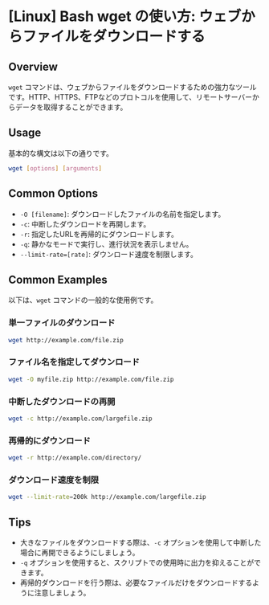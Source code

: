 # [Linux] Bash wget の使い方: ウェブからファイルをダウンロードする

## Overview
`wget` コマンドは、ウェブからファイルをダウンロードするための強力なツールです。HTTP、HTTPS、FTPなどのプロトコルを使用して、リモートサーバーからデータを取得することができます。

## Usage
基本的な構文は以下の通りです。

```bash
wget [options] [arguments]
```

## Common Options
- `-O [filename]`: ダウンロードしたファイルの名前を指定します。
- `-c`: 中断したダウンロードを再開します。
- `-r`: 指定したURLを再帰的にダウンロードします。
- `-q`: 静かなモードで実行し、進行状況を表示しません。
- `--limit-rate=[rate]`: ダウンロード速度を制限します。

## Common Examples
以下は、`wget` コマンドの一般的な使用例です。

### 単一ファイルのダウンロード
```bash
wget http://example.com/file.zip
```

### ファイル名を指定してダウンロード
```bash
wget -O myfile.zip http://example.com/file.zip
```

### 中断したダウンロードの再開
```bash
wget -c http://example.com/largefile.zip
```

### 再帰的にダウンロード
```bash
wget -r http://example.com/directory/
```

### ダウンロード速度を制限
```bash
wget --limit-rate=200k http://example.com/largefile.zip
```

## Tips
- 大きなファイルをダウンロードする際は、`-c` オプションを使用して中断した場合に再開できるようにしましょう。
- `-q` オプションを使用すると、スクリプトでの使用時に出力を抑えることができます。
- 再帰的ダウンロードを行う際は、必要なファイルだけをダウンロードするように注意しましょう。